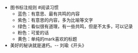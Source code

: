- 图书标注规则 #阅读习惯
	- 蓝色：有意思、最有共鸣的内容
	- 紫色：有意思的内容，多为比喻等文字
	- 绿色：看似很有道理，有一些共鸣，但是不太多，可以记录
	- 粉色：可爱的话
	- 黄色：单纯的mark喜欢的标题
- 美好的秘诀就是速朽。-- 刘瑜《开头》